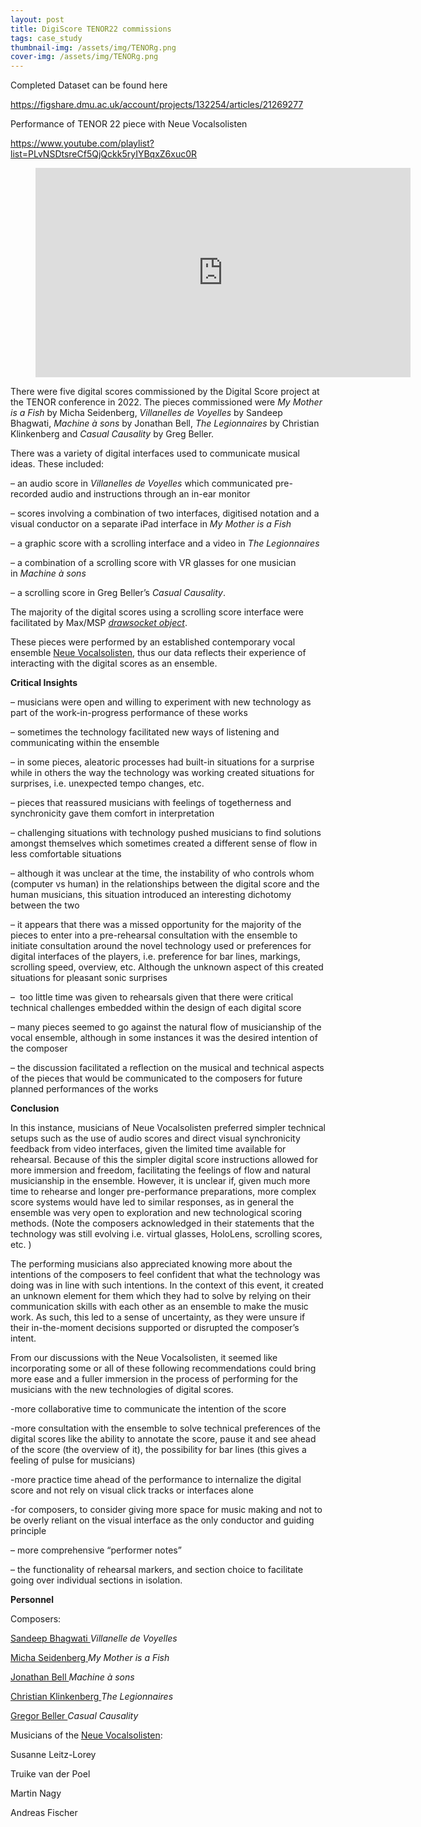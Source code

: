 ```yaml
---
layout: post
title: DigiScore TENOR22 commissions
tags: case_study
thumbnail-img: /assets/img/TENORg.png
cover-img: /assets/img/TENORg.png
---
```

<p>Completed Dataset can be found here</p>



<p><a href="https://figshare.dmu.ac.uk/account/projects/132254/articles/21269277">https://figshare.dmu.ac.uk/account/projects/132254/articles/21269277</a></p>



<p>Performance of TENOR 22 piece with Neue Vocalsolisten </p>



<p><a href="https://www.youtube.com/playlist?list=PLvNSDtsreCf5QjQckk5ryIYBqxZ6xuc0R">https://www.youtube.com/playlist?list=PLvNSDtsreCf5QjQckk5ryIYBqxZ6xuc0R</a></p>



<figure class="wp-block-embed is-type-video is-provider-youtube wp-block-embed-youtube wp-embed-aspect-16-9 wp-has-aspect-ratio"><div class="wp-block-embed__wrapper">
<div class="nv-iframe-embed"><iframe loading="lazy" title="Tenor 22 : Concerts" width="600" height="335" src="https://www.youtube.com/embed/videoseries?list=PLvNSDtsreCf5QjQckk5ryIYBqxZ6xuc0R" frameborder="0" allow="accelerometer; autoplay; clipboard-write; encrypted-media; gyroscope; picture-in-picture" allowfullscreen></iframe></div>
</div></figure>



<p>There were five digital scores commissioned by the Digital Score project at the TENOR conference in 2022. The pieces commissioned were&nbsp;<em>My Mother is a Fish</em>&nbsp;by Micha Seidenberg,&nbsp;<em>Villanelles de Voyelles</em>&nbsp;by Sandeep Bhagwati,&nbsp;<em>Machine à sons</em>&nbsp;by Jonathan Bell,&nbsp;<em>The Legionnaires</em>&nbsp;by Christian Klinkenberg and&nbsp;<em>Casual Causality</em>&nbsp;by Greg Beller.&nbsp;</p>



<p>There was a variety of digital interfaces used to communicate musical ideas. These included:&nbsp;</p>



<p>&#8211; an audio score in&nbsp;<em>Villanelles de Voyelles</em>&nbsp;which communicated pre-recorded audio and instructions through an in-ear monitor</p>



<p>&#8211; scores involving a combination of two interfaces, digitised notation and a visual conductor on a separate iPad interface in&nbsp;<em>My Mother is a Fish</em>&nbsp;</p>



<p>&#8211; a graphic score with a scrolling interface and a video in&nbsp;<em>The Legionnaires</em></p>



<p>&#8211; a combination of a scrolling score with VR glasses for one musician in&nbsp;<em>Machine à sons</em></p>



<p>&#8211; a scrolling score in Greg Beller’s&nbsp;<em>Casual Causality</em>.&nbsp;</p>



<p>The majority of the digital scores using a scrolling score interface were facilitated by Max/MSP&nbsp;<em><a href="https://github.com/HfMT-ZM4/drawsocket">drawsocket&nbsp;object</a></em>.</p>



<p>These pieces were performed by an established contemporary vocal ensemble <a href="https://www.neuevocalsolisten.de/current.html">Neue Vocalsolisten</a>, thus our data reflects their experience of interacting with the digital scores as an ensemble.</p>



<p><strong>Critical Insights</strong></p>



<p>&#8211; musicians were open and willing to experiment with new technology as part of the work-in-progress performance of these works</p>



<p>&#8211; sometimes the technology facilitated new ways of listening and communicating within the ensemble</p>



<p>&#8211; in some pieces, aleatoric processes had built-in situations for a surprise while in others the way the technology was working created situations for surprises, i.e. unexpected tempo changes, etc.</p>



<p>&#8211; pieces that reassured musicians with feelings of togetherness and synchronicity gave them comfort in interpretation&nbsp;</p>



<p>&#8211; challenging situations with technology pushed musicians to find solutions amongst themselves which sometimes created a different sense of flow in less comfortable situations</p>



<p>&#8211; although it was unclear at the time, the instability of who controls whom (computer vs human) in the relationships between the digital score and the human musicians, this situation introduced an interesting dichotomy between the two</p>



<p>&#8211; it appears that there was a missed opportunity for the majority of the pieces to enter into a pre-rehearsal consultation with the ensemble to initiate consultation around the novel technology used or preferences for digital interfaces of the players, i.e. preference for bar lines, markings, scrolling speed, overview, etc. Although the unknown aspect of this created situations for pleasant sonic surprises</p>



<p>&#8211;&nbsp; too little time was given to rehearsals given that there were critical technical challenges embedded within the design of each digital score</p>



<p>&#8211; many pieces seemed to go against the natural flow of musicianship of the vocal ensemble, although in some instances it was the desired intention of the composer</p>



<p>&#8211; the discussion facilitated a reflection on the musical and technical aspects of the pieces that would be communicated to the composers for future planned performances of the works</p>



<p><strong>Conclusion</strong></p>



<p>In this instance, musicians of Neue Vocalsolisten preferred simpler technical setups such as the use of audio scores and direct visual synchronicity feedback from video interfaces, given the limited time available for rehearsal. Because of this the simpler digital score instructions allowed for more immersion and freedom, facilitating the feelings of flow and natural musicianship in the ensemble. However, it is unclear if, given much more time to rehearse and longer pre-performance preparations, more complex score systems would have led to similar responses, as in general the ensemble was very open to exploration and new technological scoring methods. (Note the composers acknowledged in their statements that the technology was still evolving i.e. virtual glasses, HoloLens, scrolling scores, etc. )</p>



<p>The performing musicians also appreciated knowing more about the intentions of the composers to feel confident that what the technology was doing was in line with such intentions. In the context of this event, it created an unknown element for them which they had to solve by relying on their communication skills with each other as an ensemble to make the music work. As such, this led to a sense of uncertainty, as they were unsure if their in-the-moment decisions supported or disrupted the composer’s intent.</p>



<p>From our discussions with the Neue Vocalsolisten, it seemed like incorporating some or all of these following recommendations could bring more ease and a fuller immersion in the process of performing for the musicians with the new technologies of digital scores.</p>



<p>-more collaborative time to communicate the intention of the score</p>



<p>-more consultation with the ensemble to solve technical preferences of the digital scores like the ability to annotate the score, pause it and see ahead of the score (the overview of it), the possibility for bar lines (this gives a feeling of pulse for musicians)</p>



<p>-more practice time ahead of the performance to internalize the digital score and not rely on visual click tracks or interfaces alone</p>



<p>-for composers, to consider giving more space for music making and not to be overly reliant on the visual interface as the only conductor and guiding principle</p>



<p>&#8211; more comprehensive “performer notes”</p>



<p>&#8211; the functionality of rehearsal markers, and section choice to facilitate going over individual sections in isolation.</p>



<p><strong>Personnel</strong></p>



<p>Composers:</p>



<p><a href="https://www.concordia.ca/faculty/sandeep-bhagwati.html">Sandeep Bhagwati&nbsp;</a><em>Villanelle de Voyelles</em></p>



<p><a href="https://michaseidenberg.ch/">Micha Seidenberg&nbsp;</a><em>My Mother is a Fish</em></p>



<p><a href="https://ulysses-network.eu/profiles/individual/1360/">Jonathan Bell&nbsp;</a><em>Machine à sons</em></p>



<p><a href="https://www.christianklinkenberg.com/">Christian Klinkenberg&nbsp;</a><em>The Legionnaires</em></p>



<p><a href="http://www.gregbeller.com/">Gregor Beller&nbsp;</a><em>Casual Causality</em></p>



<p>Musicians of the <a href="https://www.neuevocalsolisten.de/current.html" data-type="URL" data-id="https://www.neuevocalsolisten.de/current.html">Neue Vocalsolisten</a>:</p>



<p>Susanne Leitz-Lorey</p>



<p>Truike van der Poel</p>



<p>Martin Nagy</p>



<p>Andreas Fischer</p>
